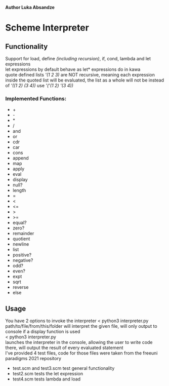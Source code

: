 **Author Luka Absandze**  
# Scheme Interpreter  

## Functionality 
Support for load, define *(including recursion)*, if, cond, lambda and let expressions  
let expressions by default behave as let* expressions do in kawa  
quote defined lists *'(1 2 3)* are NOT recursive, meaning each expression inside the quoted list will be evaluated, the list as a whole will not be 
instead of *'((1 2) (3 4))* use *'('(1 2) '(3 4))*   
### Implemented Functions:
* \+ 
* \- 
* \*  
* / 
* and
* or 
* cdr
* car
* cons
* append
* map
* apply 
* eval 
* display 
* null? 
* length 
* = 
* < 
* <= 
* \> 
* \>= 
* equal? 
* zero? 
* remainder 
* quotient 
* newline 
* list 
* positive? 
* negative? 
* odd? 
* even? 
* expt 
* sqrt 
* reverse 
* else 

## Usage
You have 2 options to invoke the interpreter 
 < python3 interpreter.py path/to/file/from/this/folder 
will interpret the given file, will only output to console if a display function is used  
 < python3 interpreter.py  
launches the interpreter in the console, allowing the user to write code there, will output the result of every evaluated statement  
I've provided 4 test files, code for those files were taken from the freeuni paradigms 2021 repository  
* test.scm and test3.scm test general functionality 
* test2.scm tests the let expression 
* test4.scm tests lambda and load
